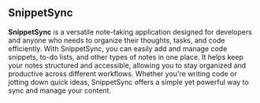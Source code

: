## SnippetSync

**SnippetSync** is a versatile note-taking application designed for developers and anyone who needs to organize their thoughts, tasks, and code efficiently. With SnippetSync, you can easily add and manage code snippets, to-do lists, and other types of notes in one place. It helps keep your notes structured and accessible, allowing you to stay organized and productive across different workflows. Whether you're writing code or jotting down quick ideas, SnippetSync offers a simple yet powerful way to sync and manage your content.
